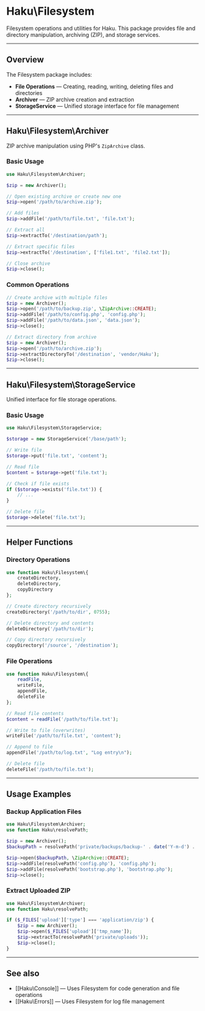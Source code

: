 # Haku\Filesystem

Filesystem operations and utilities for Haku. This package provides file and directory manipulation, archiving (ZIP), and storage services.

---

## Overview

The Filesystem package includes:
- **File Operations** — Creating, reading, writing, deleting files and directories
- **Archiver** — ZIP archive creation and extraction
- **StorageService** — Unified storage interface for file management

---

## Haku\Filesystem\Archiver

ZIP archive manipulation using PHP's `ZipArchive` class.

### Basic Usage

```php
use Haku\Filesystem\Archiver;

$zip = new Archiver();

// Open existing archive or create new one
$zip->open('/path/to/archive.zip');

// Add files
$zip->addFile('/path/to/file.txt', 'file.txt');

// Extract all
$zip->extractTo('/destination/path');

// Extract specific files
$zip->extractTo('/destination', ['file1.txt', 'file2.txt']);

// Close archive
$zip->close();
```

### Common Operations

```php
// Create archive with multiple files
$zip = new Archiver();
$zip->open('/path/to/backup.zip', \ZipArchive::CREATE);
$zip->addFile('/path/to/config.php', 'config.php');
$zip->addFile('/path/to/data.json', 'data.json');
$zip->close();

// Extract directory from archive
$zip = new Archiver();
$zip->open('/path/to/archive.zip');
$zip->extractDirectoryTo('/destination', 'vendor/Haku');
$zip->close();
```

---

## Haku\Filesystem\StorageService

Unified interface for file storage operations.

### Basic Usage

```php
use Haku\Filesystem\StorageService;

$storage = new StorageService('/base/path');

// Write file
$storage->put('file.txt', 'content');

// Read file
$content = $storage->get('file.txt');

// Check if file exists
if ($storage->exists('file.txt')) {
	// ...
}

// Delete file
$storage->delete('file.txt');
```

---

## Helper Functions

### Directory Operations

```php
use function Haku\Filesystem\{
	createDirectory,
	deleteDirectory,
	copyDirectory
};

// Create directory recursively
createDirectory('/path/to/dir', 0755);

// Delete directory and contents
deleteDirectory('/path/to/dir');

// Copy directory recursively
copyDirectory('/source', '/destination');
```

### File Operations

```php
use function Haku\Filesystem\{
	readFile,
	writeFile,
	appendFile,
	deleteFile
};

// Read file contents
$content = readFile('/path/to/file.txt');

// Write to file (overwrites)
writeFile('/path/to/file.txt', 'content');

// Append to file
appendFile('/path/to/log.txt', "Log entry\n");

// Delete file
deleteFile('/path/to/file.txt');
```

---

## Usage Examples

### Backup Application Files

```php
use Haku\Filesystem\Archiver;
use function Haku\resolvePath;

$zip = new Archiver();
$backupPath = resolvePath('private/backups/backup-' . date('Y-m-d') . '.zip');

$zip->open($backupPath, \ZipArchive::CREATE);
$zip->addFile(resolvePath('config.php'), 'config.php');
$zip->addFile(resolvePath('bootstrap.php'), 'bootstrap.php');
$zip->close();
```

### Extract Uploaded ZIP

```php
use Haku\Filesystem\Archiver;
use function Haku\resolvePath;

if ($_FILES['upload']['type'] === 'application/zip') {
	$zip = new Archiver();
	$zip->open($_FILES['upload']['tmp_name']);
	$zip->extractTo(resolvePath('private/uploads'));
	$zip->close();
}
```

---

## See also

- [[Haku\Console]] — Uses Filesystem for code generation and file operations
- [[Haku\Errors]] — Uses Filesystem for log file management
